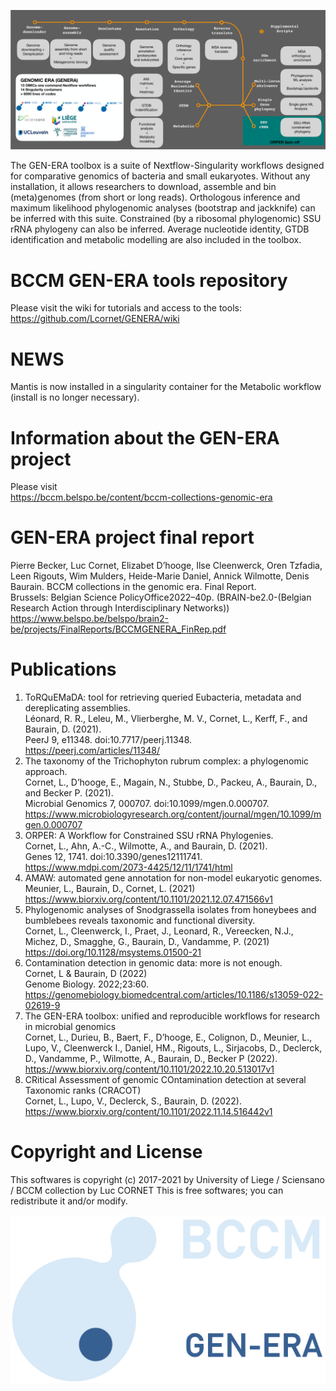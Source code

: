 
![pips](https://github.com/Lcornet/GENERA/blob/main/images/GENERA-pips.png)

The GEN-ERA toolbox is a suite of Nextflow-Singularity workflows designed for comparative genomics of bacteria and small eukaryotes. Without any installation, it allows researchers to download, assemble and bin (meta)genomes (from short or long reads). Orthologous inference and maximum likelihood phylogenomic analyses (bootstrap and jackknife) can be inferred with this suite. Constrained (by a ribosomal phylogenomic) SSU rRNA phylogeny can also be inferred. Average nucleotide identity, GTDB identification and metabolic modelling are also included in the toolbox.  


# BCCM GEN-ERA tools repository

Please visit the wiki for tutorials and access to the tools:
https://github.com/Lcornet/GENERA/wiki  

# NEWS
Mantis is now installed in a singularity container for the Metabolic workflow (install is no longer necessary).  

# Information about the GEN-ERA project
Please visit  
https://bccm.belspo.be/content/bccm-collections-genomic-era  

# GEN-ERA project final report
Pierre Becker, Luc Cornet, Elizabet D’hooge, Ilse Cleenwerck, Oren Tzfadia, Leen Rigouts, Wim Mulders, Heide-Marie Daniel, Annick Wilmotte, Denis Baurain. BCCM collections in the genomic era. Final Report.  
Brussels: Belgian Science PolicyOffice2022–40p. (BRAIN-be2.0-(Belgian Research Action through Interdisciplinary Networks))  
https://www.belspo.be/belspo/brain2-be/projects/FinalReports/BCCMGENERA_FinRep.pdf  

# Publications
1. ToRQuEMaDA: tool for retrieving queried Eubacteria, metadata and dereplicating assemblies.  
   Léonard, R. R., Leleu, M., Vlierberghe, M. V., Cornet, L., Kerff, F., and Baurain, D. (2021).  
   PeerJ 9, e11348. doi:10.7717/peerj.11348.  
   https://peerj.com/articles/11348/  
2. The taxonomy of the Trichophyton rubrum complex: a phylogenomic approach.  
   Cornet, L., D’hooge, E., Magain, N., Stubbe, D., Packeu, A., Baurain, D., and Becker P. (2021).  
   Microbial Genomics 7, 000707. doi:10.1099/mgen.0.000707.  
   https://www.microbiologyresearch.org/content/journal/mgen/10.1099/mgen.0.000707  
3. ORPER: A Workflow for Constrained SSU rRNA Phylogenies.  
   Cornet, L., Ahn, A.-C., Wilmotte, A., and Baurain, D. (2021).  
   Genes 12, 1741. doi:10.3390/genes12111741.  
   https://www.mdpi.com/2073-4425/12/11/1741/html  
4. AMAW: automated gene annotation for non-model eukaryotic genomes.  
   Meunier, L., Baurain, D., Cornet, L. (2021)  
   https://www.biorxiv.org/content/10.1101/2021.12.07.471566v1  
5. Phylogenomic analyses of Snodgrassella isolates from honeybees and bumblebees reveals taxonomic and functional diversity.  
   Cornet, L.,  Cleenwerck, I., Praet, J., Leonard, R., Vereecken, N.J., Michez, D., Smagghe, G., Baurain, D., Vandamme, P. (2021)  
   https://doi.org/10.1128/msystems.01500-21   
6. Contamination detection in genomic data: more is not enough.   
   Cornet, L & Baurain, D (2022)   
   Genome Biology. 2022;23:60.  
   https://genomebiology.biomedcentral.com/articles/10.1186/s13059-022-02619-9  
7. The GEN-ERA toolbox: unified and reproducible workflows for research in microbial genomics  
   Cornet, L., Durieu, B., Baert, F., D’hooge, E., Colignon, D., Meunier, L., Lupo, V., Cleenwerck I.,
   Daniel, HM., Rigouts, L., Sirjacobs, D., Declerck, D., Vandamme, P., Wilmotte, A., Baurain, D., Becker P (2022).  
   https://www.biorxiv.org/content/10.1101/2022.10.20.513017v1  
8. CRitical Assessment of genomic COntamination detection at several Taxonomic ranks (CRACOT)    
   Cornet, L., Lupo, V., Declerck, S., Baurain, D. (2022).   
   https://www.biorxiv.org/content/10.1101/2022.11.14.516442v1  

# Copyright and License

This softwares is copyright (c) 2017-2021 by University of Liege / Sciensano / BCCM collection by Luc CORNET
This is free softwares; you can redistribute it and/or modify.

![BCCM](https://github.com/Lcornet/GENERA/blob/main/images/GENERA-logo.png)  
